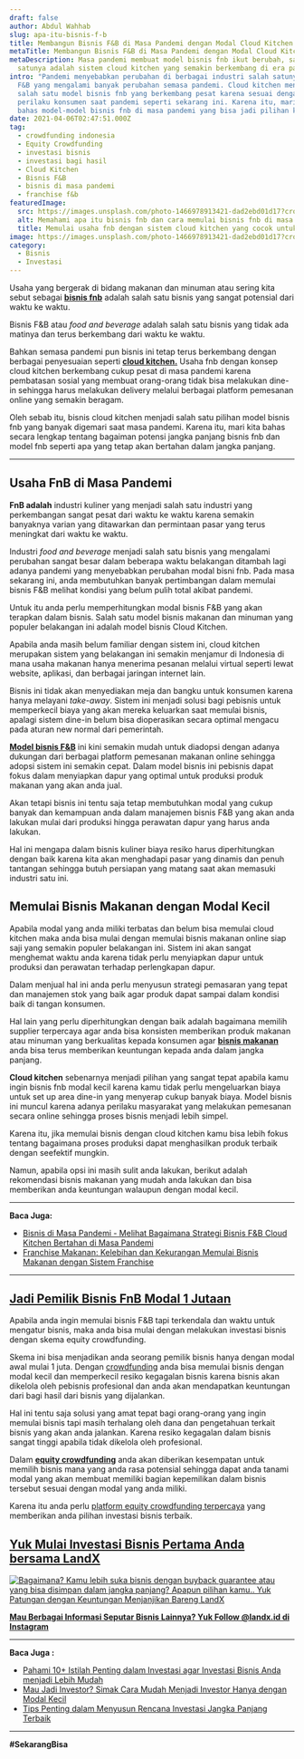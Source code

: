 ```yaml
---
draft: false
author: Abdul Wahhab
slug: apa-itu-bisnis-f-b
title: Membangun Bisnis F&B di Masa Pandemi dengan Modal Cloud Kitchen
metaTitle: Membangun Bisnis F&B di Masa Pandemi dengan Modal Cloud Kitchen
metaDescription: Masa pandemi membuat model bisnis fnb ikut berubah, salah
  satunya adalah sistem cloud kitchen yang semakin berkembang di era pandemi
intro: "Pandemi menyebabkan perubahan di berbagai industri salah satunya bisnis
  F&B yang mengalami banyak perubahan semasa pandemi. Cloud kitchen menjadi
  salah satu model bisnis fnb yang berkembang pesat karena sesuai dengan
  perilaku konsumen saat pandemi seperti sekarang ini. Karena itu, mari kita
  bahas model-model bisnis fnb di masa pandemi yang bisa jadi pilihan kamu. "
date: 2021-04-06T02:47:51.000Z
tag:
  - crowdfunding indonesia
  - Equity Crowdfunding
  - investasi bisnis
  - investasi bagi hasil
  - Cloud Kitchen
  - Bisnis F&B
  - bisnis di masa pandemi
  - franchise f&b
featuredImage:
  src: https://images.unsplash.com/photo-1466978913421-dad2ebd01d17?crop=entropy&cs=tinysrgb&fit=max&fm=jpg&ixid=MnwxMTc3M3wwfDF8c2VhcmNofDJ8fHJlc3RhdXJhbnR8ZW58MHx8fHwxNjM4ODk5NzE2&ixlib=rb-1.2.1&q=80&w=1080
  alt: Memahami apa itu bisnis fnb dan cara memulai bisnis fnb di masa pandemi
  title: Memulai usaha fnb dengan sistem cloud kitchen yang cocok untuk masa pandemi
image: https://images.unsplash.com/photo-1466978913421-dad2ebd01d17?crop=entropy&cs=tinysrgb&fit=max&fm=jpg&ixid=MnwxMTc3M3wwfDF8c2VhcmNofDJ8fHJlc3RhdXJhbnR8ZW58MHx8fHwxNjM4ODk5NzE2&ixlib=rb-1.2.1&q=80&w=1080
category:
  - Bisnis
  - Investasi
---
```

Usaha yang bergerak di bidang makanan dan minuman atau sering kita sebut sebagai **[bisnis fnb](https://landx.id/blog/bisnis-cloud-kitchen-di-masa-pandemi/)** adalah salah satu bisnis yang sangat potensial dari waktu ke waktu.

Bisnis F&B atau *food and beverage* adalah salah satu bisnis yang tidak ada matinya dan terus berkembang dari waktu ke waktu. 

Bahkan semasa pandemi pun bisnis ini tetap terus berkembang dengan berbagai penyesuaian seperti **[cloud kitchen.](https://landx.id/blog/bisnis-cloud-kitchen-di-masa-pandemi/)** Usaha fnb dengan konsep cloud kitchen berkembang cukup pesat di masa pandemi karena pembatasan sosial yang membuat orang-orang tidak bisa melakukan dine-in sehingga harus melakukan delivery melalui berbagai platform pemesanan online yang semakin beragam. 

Oleh sebab itu, bisnis cloud kitchen menjadi salah satu pilihan model bisnis fnb yang banyak digemari saat masa pandemi. Karena itu, mari kita bahas secara lengkap tentang bagaiman potensi jangka panjang bisnis fnb dan model fnb seperti apa yang tetap akan bertahan dalam jangka panjang.

- - -

## Usaha FnB di Masa Pandemi

**FnB adalah** industri kuliner yang menjadi salah satu industri yang perkembangan sangat pesat dari waktu ke waktu karena semakin banyaknya varian yang ditawarkan dan permintaan pasar yang terus meningkat dari waktu ke waktu. 

Industri *food and beverage* menjadi salah satu bisnis yang mengalami perubahan sangat besar dalam beberapa waktu belakangan ditambah lagi adanya pandemi yang menyebabkan perubahan modal bisni fnb. Pada masa sekarang ini, anda membutuhkan banyak pertimbangan dalam memulai bisnis F&B melihat kondisi yang belum pulih total akibat pandemi.

Untuk itu anda perlu memperhitungkan modal bisnis F&B yang akan terapkan dalam bisnis. Salah satu model bisnis makanan dan minuman yang populer belakangan ini adalah model bisnis Cloud Kitchen.

Apabila anda masih belum familiar dengan sistem ini, cloud kitchen merupakan sistem yang belakangan ini semakin menjamur di Indonesia di mana usaha makanan hanya menerima pesanan melalui virtual seperti lewat website, aplikasi, dan berbagai jaringan internet lain.

Bisnis ini tidak akan menyediakan meja dan bangku untuk konsumen karena hanya melayani *take-away*. Sistem ini menjadi solusi bagi pebisnis untuk memperkecil biaya yang akan mereka keluarkan saat memulai bisnis, apalagi sistem dine-in belum bisa dioperasikan secara optimal mengacu pada aturan new normal dari pemerintah.

**[Model bisnis F&B](https://landx.id/project/?utm_source=Blog&utm_medium=organic+keyword&utm_campaign=blog&utm_id=Blog)** ini kini semakin mudah untuk diadopsi dengan adanya dukungan dari berbagai platform pemesanan makanan online sehingga adopsi sistem ini semakin cepat. Dalam model bisnis ini pebisnis dapat fokus dalam menyiapkan dapur yang optimal untuk produksi produk makanan yang akan anda jual.

Akan tetapi bisnis ini tentu saja tetap membutuhkan modal yang cukup banyak dan kemampuan anda dalam manajemen bisnis F&B yang akan anda lakukan mulai dari produksi hingga perawatan dapur yang harus anda lakukan.

Hal ini mengapa dalam bisnis kuliner biaya resiko harus diperhitungkan dengan baik karena kita akan menghadapi pasar yang dinamis dan penuh tantangan sehingga butuh persiapan yang matang saat akan memasuki industri satu ini. 

## Memulai Bisnis Makanan dengan Modal Kecil

Apabila modal yang anda miliki terbatas dan belum bisa memulai cloud kitchen maka anda bisa mulai dengan memulai bisnis makanan online siap saji yang semakin populer belakangan ini. Sistem ini akan sangat menghemat waktu anda karena tidak perlu menyiapkan dapur untuk produksi dan perawatan terhadap perlengkapan dapur. 

Dalam menjual hal ini anda perlu menyusun strategi pemasaran yang tepat dan manajemen stok yang baik agar produk dapat sampai dalam kondisi baik di tangan konsumen. 

Hal lain yang perlu diperhitungkan dengan baik adalah bagaimana memilih supplier terpercaya agar anda bisa konsisten memberikan produk makanan atau minuman yang berkualitas kepada konsumen agar **[bisnis makanan](https://landx.id/project/?utm_source=Blog&utm_medium=organic+keyword&utm_campaign=blog&utm_id=Blog)** anda bisa terus memberikan keuntungan kepada anda dalam jangka panjang.

**Cloud kitchen** sebenarnya menjadi pilihan yang sangat tepat apabila kamu ingin bisnis fnb modal kecil karena kamu tidak perlu mengeluarkan biaya untuk set up area dine-in yang menyerap cukup banyak biaya. Model bisnis ini muncul karena adanya perilaku masyarakat yang melakukan pemesanan secara online sehingga proses bisnis menjadi lebih simpel. 

Karena itu, jika memulai bisnis dengan cloud kitchen kamu bisa lebih fokus tentang bagaimana proses produksi dapat menghasilkan produk terbaik dengan seefektif mungkin.

Namun, apabila opsi ini masih sulit anda lakukan, berikut adalah rekomendasi bisnis makanan yang mudah anda lakukan dan bisa memberikan anda keuntungan walaupun dengan modal kecil.

- - -

**Baca Juga:**

* [Bisnis di Masa Pandemi - Melihat Bagaimana Strategi Bisnis F&B Cloud Kitchen Bertahan di Masa Pandemi](https://landx.id/blog/bisnis-cloud-kitchen-di-masa-pandemi/)
* [Franchise Makanan: Kelebihan dan Kekurangan Memulai Bisnis Makanan dengan Sistem Franchise](https://landx.id/blog/memulai-bisnis-franchise-makanan/)

- - -

## [Jadi Pemilik Bisnis FnB Modal 1 Jutaan](https://landx.id/project/?utm_source=Blog&utm_medium=organic+keyword&utm_campaign=blog&utm_id=Blog)

Apabila anda ingin memulai bisnis F&B tapi terkendala dan waktu untuk mengatur bisnis, maka anda bisa mulai dengan melakukan investasi bisnis dengan skema equity crowdfunding.

Skema ini bisa menjadikan anda seorang pemilik bisnis hanya dengan modal awal mulai 1 juta. Dengan [crowdfunding](https://landx.id/) anda bisa memulai bisnis dengan modal kecil dan memperkecil resiko kegagalan bisnis karena bisnis akan dikelola oleh pebisnis profesional dan anda akan mendapatkan keuntungan dari bagi hasil dari bisnis yang dijalankan.

Hal ini tentu saja solusi yang amat tepat bagi orang-orang yang ingin memulai bisnis tapi masih terhalang oleh dana dan pengetahuan terkait bisnis yang akan anda jalankan. Karena resiko kegagalan dalam bisnis sangat tinggi apabila tidak dikelola oleh profesional.

Dalam **[equity crowdfunding](https://landx.id/project/?utm_source=Blog&utm_medium=organic+keyword&utm_campaign=blog&utm_id=Blog)** anda akan diberikan kesempatan untuk memilih bisnis mana yang anda rasa potensial sehingga dapat anda tanami modal yang akan membuat memiliki bagian kepemilikan dalam bisnis tersebut sesuai dengan modal yang anda miliki.

Karena itu anda perlu [platform equity crowdfunding terpercaya](https://landx.id/) yang memberikan anda pilihan investasi bisnis terbaik.

## [Yuk Mulai Investasi Bisnis Pertama Anda bersama LandX](https://landx.id/project/?utm_source=Blog&utm_medium=organic+keyword&utm_campaign=blog&utm_id=Blog)

[![Bagaimana? Kamu lebih suka bisnis dengan buyback guarantee atau yang bisa disimpan dalam jangka panjang? Apapun pilihan kamu.. Yuk Patungan  dengan Keuntungan Menjanjikan Bareng LandX](https://accountgram-production.sfo2.cdn.digitaloceanspaces.com/landx_ghost/2021/10/Equity-Crowdfunding-di-Indonesia-1--3.png)](https://landx.id/project/?utm_source=Blog&utm_medium=organic+keyword&utm_campaign=blog&utm_id=Blog)

**[Mau Berbagai Informasi Seputar Bisnis Lainnya? Yuk Follow @landx.id di Instagram](https://www.instagram.com/landx.id/?utm_medium=copy_link)**

- - -

**Baca Juga :**

* [Pahami 10+ Istilah Penting dalam Investasi agar Investasi Bisnis Anda menjadi Lebih Mudah](https://landx.id/blog/pahami-10-istilah-penting-dalam-investasi-agar-investasi-bisnis-anda-menjadi-lebih-mudah/)
* [Mau Jadi Investor? Simak Cara Mudah Menjadi Investor Hanya dengan Modal Kecil](https://landx.id/blog/cara-menjadi-investor/)
* [Tips Penting dalam Menyusun Rencana Investasi Jangka Panjang Terbaik](https://landx.id/blog/investasi-jangka-panjang-adalah/)

- - -

**\#SekarangBisa**